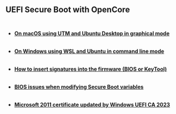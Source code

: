 ## UEFI Secure Boot with OpenCore<br><br>

 - [**On macOS using UTM and Ubuntu Desktop in graphical mode**](UTM%20Ubuntu%20VM%20on%20macOS.md)<br><br>

- [**On Windows using WSL and Ubuntu in command line mode**](WSL%20Ubuntu%20VM%20on%20Windows.md)<br><br>

- [**How to insert signatures into the firmware (BIOS or KeyTool)**](Embed%20keys%20in%20the%20firmware.md)<br><br>

- [**BIOS issues when modifying Secure Boot variables**](BIOS%20issues%20and%20possible%20fixes.md)<br><br>

- [**Microsoft 2011 certificate updated by Windows UEFI CA 2023**](Windows%20UEFI%20CA%202023%20cert.md)




